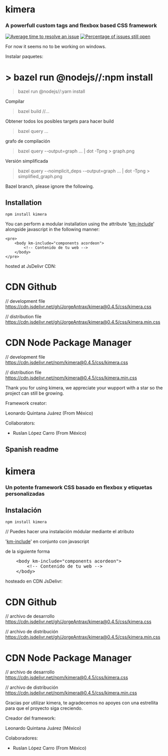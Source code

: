 # kimera
### A powerfull custom tags and flexbox based CSS framework
[![Average time to resolve an issue](http://isitmaintained.com/badge/resolution/JorgeAntrax/kimera.svg)](http://isitmaintained.com/project/JorgeAntrax/kimera "Average time to resolve an issue")
[![Percentage of issues still open](http://isitmaintained.com/badge/open/JorgeAntrax/kimera.svg)](http://isitmaintained.com/project/JorgeAntrax/kimera "Percentage of issues still open")

For now it seems no to be working on windows.

Instalar paquetes:
# > bazel run @nodejs//:npm install
> bazel run  @nodejs//:yarn install

Compilar
> bazel build //...

Obtener todos los posibles targets para hacer build
> bazel query ...

grafo de compilación
> bazel query --output=graph ... | dot -Tpng > graph.png

Versión simplificada

> bazel query --noimplicit_deps --output=graph  ... | dot -Tpng > simplified_graph.png

Bazel branch, please ignore the following.

Installation
----

    npm install kimera

You can perform a modular installation using the attribute '<a href="http://kimera.comli.com">km-include</a>' alongside javascript in the following manner:

    <pre>
    	<body km-include="components acordeon">
	    	<!-- Contenido de tu web -->
	    </body>
    </pre>


hosted at JsDelivr CDN:

# CDN Github

// development file
https://cdn.jsdelivr.net/gh/JorgeAntrax/kimera@0.4.5/css/kimera.css

// distribution file
https://cdn.jsdelivr.net/gh/JorgeAntrax/kimera@0.4.5/css/kimera.min.css

# CDN Node Package Manager

// development file
https://cdn.jsdelivr.net/npm/kimera@0.4.5/css/kimera.css

// distribution file
https://cdn.jsdelivr.net/npm/kimera@0.4.5/css/kimera.min.css

Thank you for using kimera, we appreciate your wupport with a star so the project can still be growing.

Framework creator:

Leonardo Quintana Juárez  (From México)

Collaborators:

* Ruslan López Carro (From México)


Spanish readme
--

# kimera
### Un potente framework CSS basado en flexbox y etiquetas personalizadas

Instalación
----

    npm install kimera

// Puedes hacer una instalación módular mediante el atributo

'<a href="http://kimera.comli.com">km-include</a>' en conjunto con javascript

de la siguiente forma
<pre>
	&ltbody km-include="components acordeon"&gt
		&lt!-- Contenido de tu web --&gt
	&lt/body&gt
</pre>


hosteado en CDN JsDelivr:

# CDN Github

// archivo de desarrollo
https://cdn.jsdelivr.net/gh/JorgeAntrax/kimera@0.4.5/css/kimera.css

// archivo de distribución
https://cdn.jsdelivr.net/gh/JorgeAntrax/kimera@0.4.5/css/kimera.min.css

# CDN Node Package Manager

// archivo de desarrollo
https://cdn.jsdelivr.net/npm/kimera@0.4.5/css/kimera.css

// archivo de distribución
https://cdn.jsdelivr.net/npm/kimera@0.4.5/css/kimera.min.css

Gracias por utilizar kimera, te agradecemos no apoyes con una estrellita
para que el proyecto siga creciendo.

Creador del framework:

Leonardo Quintana Juárez  (México)

Colaboradores:

* Ruslan López Carro (From México)
